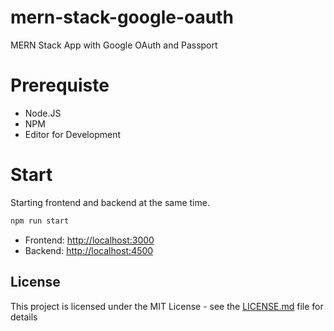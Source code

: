 # mern-stack-google-oauth

MERN Stack App with Google OAuth and Passport

# Prerequiste

* Node.JS
* NPM
* Editor for Development

# Start

Starting frontend and backend at the same time.

```sh
npm run start
```

* Frontend: [http://localhost:3000](http://localhost:3000)
* Backend: [http://localhost:4500](http://localhost:4500)

## License

This project is licensed under the MIT License - see the [LICENSE.md](LICENSE.md) file for details